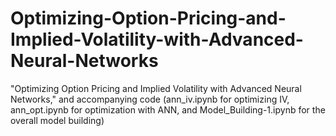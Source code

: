 # Optimizing-Option-Pricing-and-Implied-Volatility-with-Advanced-Neural-Networks
"Optimizing Option Pricing and Implied Volatility with Advanced Neural Networks," and accompanying code (ann_iv.ipynb for optimizing IV, ann_opt.ipynb for optimization with ANN, and Model_Building-1.ipynb for the overall model building)
